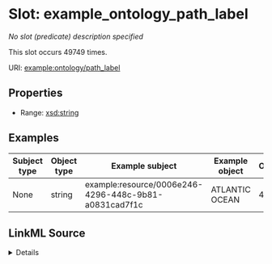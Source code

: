

# Slot: example_ontology_path_label


_No slot (predicate) description specified_






This slot occurs 49749 times.


URI: [example:ontology/path_label](http://example.org/ontology/path_label)



<!-- no inheritance hierarchy -->








## Properties

* Range: [xsd:string](http://www.w3.org/2001/XMLSchema#string)






## Examples

| Subject type | Object type | Example subject | Example object | Occurrences |
| --- | --- | --- | --- | --- |
| None | string | example:resource/0006e246-4296-448c-9b81-a0831cad7f1c | ATLANTIC OCEAN | 49749 |




## LinkML Source

<details>

```yaml
name: example_ontology_path_label
annotations:
  count:
    tag: count
    value: 49749
  string:
    tag: string
    value: 49749
description: No slot (predicate) description specified
examples:
- object:
    example_object: ATLANTIC OCEAN
    example_object_type: string
    example_predicate: example:ontology/path_label
    example_subject: example:resource/0006e246-4296-448c-9b81-a0831cad7f1c
    example_subject_type: None
from_schema: dream-kg
rank: 1000
slot_uri: example:ontology/path_label
alias: example_ontology_path_label
range: string

```
</details>